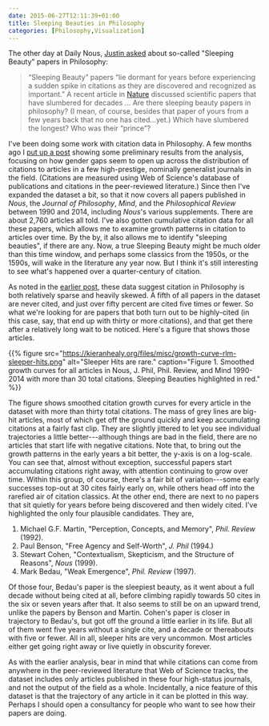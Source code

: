 ```yaml
---
date: 2015-06-27T12:11:39+01:00
title: Sleeping Beauties in Philosophy
categories: [Philosophy,Visualization]
---
```


The other day at Daily Nous, [Justin asked](http://dailynous.com/2015/06/24/sleeping-beauty-papers-in-philosophy/) about so-called "Sleeping Beauty" papers in Philosophy:

> “Sleeping Beauty” papers “lie dormant for years before experiencing a sudden spike in citations as they are discovered and recognized as important.” A recent article in [Nature](http://www.nature.com/news/sleeping-beauty-papers-slumber-for-decades-1.17615) discussed scientific papers that have slumbered for decades ... Are there sleeping beauty papers in philosophy? (I mean, of course, besides that paper of yours from a few years back that no one has cited…yet.) Which have slumbered the longest? Who was their “prince”?

I've been doing some work with citation data in Philosophy. A few months ago I [put up a post](http://kieranhealy.org/blog/archives/2015/02/25/gender-and-citation-in-four-general-interest-philosophy-journals-1993-2013/) showing some preliminary results from the analysis, focusing on how gender gaps seem to open up across the distribution of citations to articles in a few high-prestige, nominally generalist journals in the field. (Citations are measured using Web of Science's database of publications and citations in the peer-reviewed literature.) Since then I've expanded the dataset a bit, so that it now covers all papers published in *Nous*, the *Journal of Philosophy*, *Mind*, and the *Philosophical Review* between 1990 and 2014, including *Nous*'s various supplements. There are about 2,760 articles all told. I've also gotten cumulative citation data for all these papers, which allows me to examine growth patterns in citation to articles over time. By the by, it also allows me to identify "sleeping beauties", if there are any. Now, a true Sleeping Beauty might be much older than this time window, and perhaps some classics from the 1950s, or the 1590s, will wake in the literature any year now. But I think it's still interesting to see what's happened over a quarter-century of citation. 

As noted in the [earlier post](http://kieranhealy.org/blog/archives/2015/02/25/gender-and-citation-in-four-general-interest-philosophy-journals-1993-2013/), these data suggest citation in Philosophy is both relatively sparse and heavily skewed. A fifth of all papers in the dataset are never cited, and just over fifty percent are cited five times or fewer. So what we're looking for are papers that both turn out to be highly-cited (in this case, say, that end up with thirty or more citations), and that get there after a relatively long wait to be noticed. Here's a figure that shows those articles.


{{% figure src="https://kieranhealy.org/files/misc/growth-curve-rlm-sleeper-hits.png" alt="Sleeper Hits are rare." caption="Figure 1. Smoothed growth curves for all articles in Nous, J. Phil, Phil. Review, and Mind 1990-2014 with more than 30 total citations. Sleeping Beauties highlighted in red." %}}

The figure shows smoothed citation growth curves for every article in the dataset with more than thirty total citations. The mass of grey lines are big-hit articles, most of which get off the ground quickly and keep accumulating citations at a fairly fast clip. They are slightly jittered to let you see individual trajectories a little better---although things are bad in the field, there are no articles that start life with negative citations. Note that, to bring out the growth patterns in the early years a bit better, the y-axis is on a log-scale. You can see that, almost without exception, successful papers start accumulating citations right away, with attention continuing to grow over time. Within this group, of course, there's a fair bit of variation---some early successes top-out at 30 cites fairly early on, while others head off into the rarefied air of citation classics. At the other end, there are next to no papers that sit quietly for years before being discovered and then widely cited. I've highlighted the only four plausible candidates. They are,

1. Michael G.F. Martin, "Perception, Concepts, and Memory", *Phil. Review* (1992).
2. Paul Benson, "Free Agency and Self-Worth", *J. Phil* (1994.)
3. Stewart Cohen, "Contextualism, Skepticism, and the Structure of Reasons", *Nous* (1999).
4. Mark Bedau, "Weak Emergence", *Phil. Review* (1997).

Of those four, Bedau's paper is the sleepiest beauty, as it went about a full decade without being cited at all, before climbing rapidly towards 50 cites in the six or seven years after that. It also seems to still be on an upward trend, unlike the papers by Benson and Martin. Cohen's paper is closer in trajectory to Bedau's, but got off the ground a little earlier in its life. But all of them went five years without a single cite, and a decade or thereabouts with five or fewer. All in all, sleeper hits are very uncommon. Most articles either get going right away or live quietly in obscurity forever.

As with the earlier analysis, bear in mind that while citations can come from anywhere in the peer-reviewed literature that Web of Science tracks, the dataset includes only articles published in these four high-status journals, and not the output of the field as a whole. Incidentally, a nice feature of this dataset is that the trajectory of any article in it can be plotted in this way. Perhaps I should open a consultancy for people who want to see how their papers are doing. 
